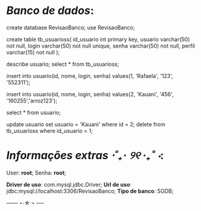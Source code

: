 # *Banco de dados*: 

create database RevisaoBanco;
use RevisaoBanco;

create table tb_usuarioss(
id_usuario int primary key,
usuario varchar(50) not null,
login varchar(50) not null unique,
senha varchar(50) not null,
perfil varchar(15) not null
);


describe usuario;
select * from tb_usuarioss;

insert into usuario(id, nome, login, senha)
values(1, 'Rafaela', '123', '552311');

insert into usuario(id, nome, login, senha)
values(2, 'Kauani', '456', '160255','arroz123');

select * from usuario;

update usuario set usuario = 'Kauani' where id = 2;
delete from tb_usuarioss where id_usuario = 1;

# *Informações extras ⋅˚₊‧ ୨୧ ‧₊˚ ⋅*:

User: **root**;
Senha: **root**;

**Driver de uso**: com.mysql.jdbc.Driver;
**Url de uso**: jdbc:mysql://localhost:3306/RevisaoBanco;
**Tipo de banco**: SGDB;

─── ⋆⋅☆⋅⋆ ──

